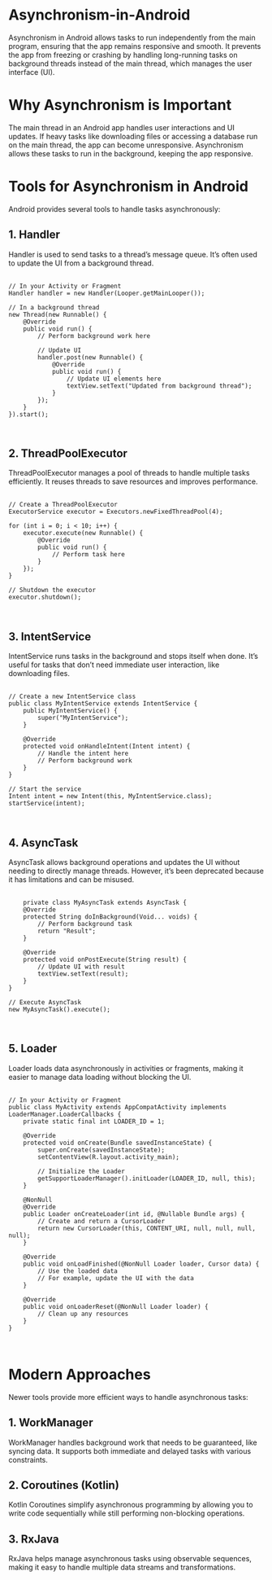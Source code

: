 # Asynchronism-in-Android

Asynchronism in Android allows tasks to run independently from the main program, ensuring that the app remains responsive and smooth. It prevents the app from freezing or crashing by handling long-running tasks on background threads instead of the main thread, which manages the user interface (UI).

# Why Asynchronism is Important

The main thread in an Android app handles user interactions and UI updates. If heavy tasks like downloading files or accessing a database run on the main thread, the app can become unresponsive. Asynchronism allows these tasks to run in the background, keeping the app responsive.

# Tools for Asynchronism in Android

Android provides several tools to handle tasks asynchronously:

## 1. Handler

Handler is used to send tasks to a thread’s message queue. It’s often used to update the UI from a background thread.

<pre>
  <code>
// In your Activity or Fragment
Handler handler = new Handler(Looper.getMainLooper());

// In a background thread
new Thread(new Runnable() {
    @Override
    public void run() {
        // Perform background work here

        // Update UI
        handler.post(new Runnable() {
            @Override
            public void run() {
                // Update UI elements here
                textView.setText("Updated from background thread");
            }
        });
    }
}).start();

  </code>
</pre>

## 2. ThreadPoolExecutor

ThreadPoolExecutor manages a pool of threads to handle multiple tasks efficiently. It reuses threads to save resources and improves performance.

<pre>
  <code>
// Create a ThreadPoolExecutor
ExecutorService executor = Executors.newFixedThreadPool(4);

for (int i = 0; i < 10; i++) {
    executor.execute(new Runnable() {
        @Override
        public void run() {
            // Perform task here
        }
    });
}

// Shutdown the executor
executor.shutdown();

  </code>
</pre>

## 3. IntentService

IntentService runs tasks in the background and stops itself when done. It’s useful for tasks that don’t need immediate user interaction, like downloading files.

<pre>
  <code>
// Create a new IntentService class
public class MyIntentService extends IntentService {
    public MyIntentService() {
        super("MyIntentService");
    }

    @Override
    protected void onHandleIntent(Intent intent) {
        // Handle the intent here
        // Perform background work
    }
}

// Start the service
Intent intent = new Intent(this, MyIntentService.class);
startService(intent);

  </code>
</pre>

## 4. AsyncTask

AsyncTask allows background operations and updates the UI without needing to directly manage threads. However, it’s been deprecated because it has limitations and can be misused.

<pre>
  <code>
    private class MyAsyncTask extends AsyncTask<Void, Void, String> {
    @Override
    protected String doInBackground(Void... voids) {
        // Perform background task
        return "Result";
    }

    @Override
    protected void onPostExecute(String result) {
        // Update UI with result
        textView.setText(result);
    }
}

// Execute AsyncTask
new MyAsyncTask().execute();

  </code>
</pre>

## 5. Loader

Loader loads data asynchronously in activities or fragments, making it easier to manage data loading without blocking the UI.

<pre>
  <code>
// In your Activity or Fragment
public class MyActivity extends AppCompatActivity implements LoaderManager.LoaderCallbacks<Cursor> {
    private static final int LOADER_ID = 1;

    @Override
    protected void onCreate(Bundle savedInstanceState) {
        super.onCreate(savedInstanceState);
        setContentView(R.layout.activity_main);

        // Initialize the Loader
        getSupportLoaderManager().initLoader(LOADER_ID, null, this);
    }

    @NonNull
    @Override
    public Loader<Cursor> onCreateLoader(int id, @Nullable Bundle args) {
        // Create and return a CursorLoader
        return new CursorLoader(this, CONTENT_URI, null, null, null, null);
    }

    @Override
    public void onLoadFinished(@NonNull Loader<Cursor> loader, Cursor data) {
        // Use the loaded data
        // For example, update the UI with the data
    }

    @Override
    public void onLoaderReset(@NonNull Loader<Cursor> loader) {
        // Clean up any resources
    }
}

  </code>
</pre>

# Modern Approaches

Newer tools provide more efficient ways to handle asynchronous tasks:

## 1. WorkManager

WorkManager handles background work that needs to be guaranteed, like syncing data. It supports both immediate and delayed tasks with various constraints.

## 2. Coroutines (Kotlin)

Kotlin Coroutines simplify asynchronous programming by allowing you to write code sequentially while still performing non-blocking operations.

## 3. RxJava

RxJava helps manage asynchronous tasks using observable sequences, making it easy to handle multiple data streams and transformations.
